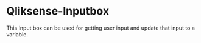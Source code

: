 # Qliksense-Inputbox
This Input box can be used for getting user input and update that input to a variable.
